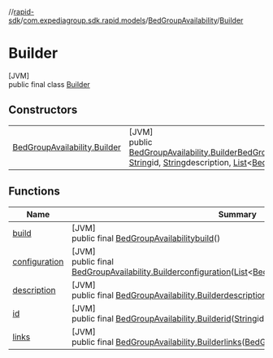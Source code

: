 //[rapid-sdk](../../../../index.md)/[com.expediagroup.sdk.rapid.models](../../index.md)/[BedGroupAvailability](../index.md)/[Builder](index.md)

# Builder

[JVM]\
public final class [Builder](index.md)

## Constructors

| | |
|---|---|
| [BedGroupAvailability.Builder](-bed-group-availability.-builder.md) | [JVM]<br>public [BedGroupAvailability.Builder](index.md)[BedGroupAvailability.Builder](-bed-group-availability.-builder.md)([BedGroupAvailabilityLinks](../../-bed-group-availability-links/index.md)links, [String](https://docs.oracle.com/javase/8/docs/api/java/lang/String.html)id, [String](https://docs.oracle.com/javase/8/docs/api/java/lang/String.html)description, [List](https://docs.oracle.com/javase/8/docs/api/java/util/List.html)&lt;[BedGroupConfiguration](../../-bed-group-configuration/index.md)&gt;configuration) |

## Functions

| Name | Summary |
|---|---|
| [build](build.md) | [JVM]<br>public final [BedGroupAvailability](../index.md)[build](build.md)() |
| [configuration](configuration.md) | [JVM]<br>public final [BedGroupAvailability.Builder](index.md)[configuration](configuration.md)([List](https://docs.oracle.com/javase/8/docs/api/java/util/List.html)&lt;[BedGroupConfiguration](../../-bed-group-configuration/index.md)&gt;configuration) |
| [description](description.md) | [JVM]<br>public final [BedGroupAvailability.Builder](index.md)[description](description.md)([String](https://docs.oracle.com/javase/8/docs/api/java/lang/String.html)description) |
| [id](id.md) | [JVM]<br>public final [BedGroupAvailability.Builder](index.md)[id](id.md)([String](https://docs.oracle.com/javase/8/docs/api/java/lang/String.html)id) |
| [links](links.md) | [JVM]<br>public final [BedGroupAvailability.Builder](index.md)[links](links.md)([BedGroupAvailabilityLinks](../../-bed-group-availability-links/index.md)links) |
